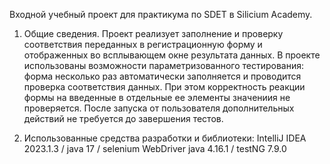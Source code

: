 Входной учебный проект для практикума по SDET в Silicium Academy.

1) Общие сведения. Проект реализует заполнение и проверку соответствия переданных в регистрационную форму и отображенных во всплывающем окне результата данных. В проекте использованы возможности параметризованного тестирования: форма несколько раз автоматически заполняется и проводится проверка соответствия данных. При этом корректность реакции формы на введенные в отдельные ее элементы значениия не проверяется. После запуска от пользователя дополнительных действий не требуется до завершения тестов.

2) Использованные средства разработки и библиотеки: IntelliJ IDEA 2023.1.3 / java 17 / selenium WebDriver java 4.16.1 / testNG 7.9.0
